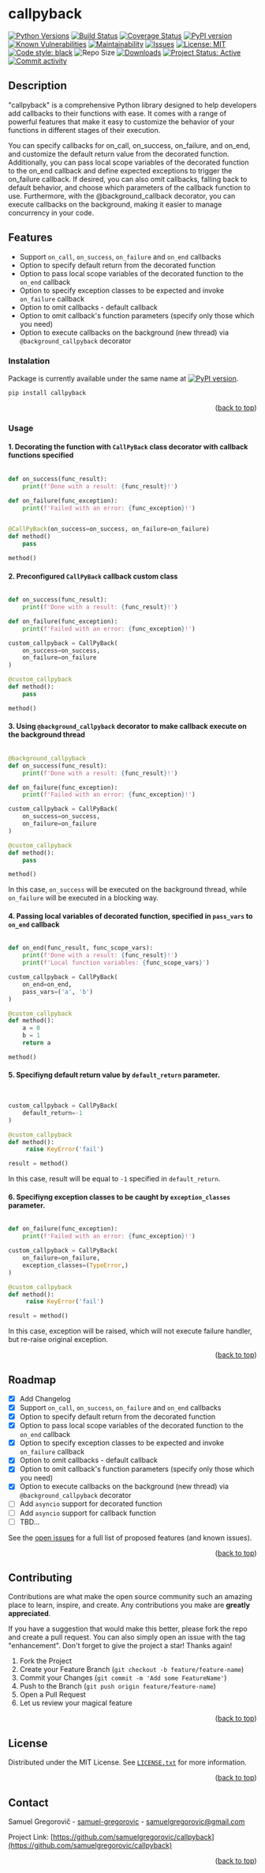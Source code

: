 <a id="readme-top"></a>  

# callpyback
[![Python Versions](https://img.shields.io/badge/python-3.8%20%7C%203.9%20%7C%203.10-blue.svg)](https://python.org)
[![Build Status](https://github.com/samuelgregorovic/callpyback/actions/workflows/build.yaml/badge.svg)](https://github.com/samuelgregorovic/callpyback/actions/workflows/build.yaml)
[![Coverage Status](https://coveralls.io/repos/github/samuelgregorovic/callpyback/badge.svg)](https://coveralls.io/github/samuelgregorovic/callpyback)
[![PyPI version](https://badge.fury.io/py/callpyback.svg)](https://badge.fury.io/py/callpyback)
[![Known Vulnerabilities](https://snyk.io/test/github/samuelgregorovic/callpyback/badge.svg)](https://snyk.io/test/github/samuelgregorovic/callpyback)
[![Maintainability](https://api.codeclimate.com/v1/badges/6473b57bc8600e5ad6f6/maintainability)](https://codeclimate.com/github/samuelgregorovic/callpyback/maintainability)
[![Issues](https://img.shields.io/github/issues/samuelgregorovic/callpyback.svg?maxAge=2592000)](https://github.com/samuelgregorovic/callpyback/issues)
[![License: MIT](https://img.shields.io/badge/License-MIT-yellow.svg)](https://opensource.org/licenses/MIT)
[![Code style: black](https://img.shields.io/badge/code%20style-black-000000.svg)](https://github.com/psf/black)
![ Repo Size](https://img.shields.io/github/repo-size/samuelgregorovic/callpyback)
[![Downloads](https://static.pepy.tech/badge/callpyback)](https://pepy.tech/project/callpyback)
[![Project Status: Active](https://www.repostatus.org/badges/latest/active.svg)](https://www.repostatus.org/#active)
[![Commit activity](https://img.shields.io/github/commit-activity/m/samuelgregorovic/callpyback)](https://github.com/samuelgregorovic/callpyback/pulse)

## Description
"callpyback" is a comprehensive Python library designed to help developers add callbacks to their functions with ease. It comes with a range of powerful features that make it easy to customize the behavior of your functions in different stages of their execution. 

You can specify callbacks for on_call, on_success, on_failure, and on_end, and customize the default return value from the decorated function. Additionally, you can pass local scope variables of the decorated function to the on_end callback and define expected exceptions to trigger the on_failure callback. If desired, you can also omit callbacks, falling back to default behavior, and choose which parameters of the callback function to use. Furthermore, with the @background_callback decorator, you can execute callbacks on the background, making it easier to manage concurrency in your code.
## Features

- Support `on_call`, `on_success`, `on_failure` and `on_end` callbacks
- Option to specify default return from the decorated function
- Option to pass local scope variables of the decorated function to the `on_end` callback
- Option to specify exception classes to be expected and invoke `on_failure` callback
- Option to omit callbacks - default callback
- Option to omit callback's function parameters (specify only those which you need)
- Option to execute callbacks on the background (new thread) via `@background_callpyback` decorator

### Instalation
Package is currently available under the same name at [![PyPI version](https://badge.fury.io/py/callpyback.svg)](https://badge.fury.io/py/callpyback).

`pip install callpyback`

<p align="right">(<a href="#readme-top">back to top</a>)</p>



### Usage

#### 1. Decorating the function with ```CallPyBack``` class decorator with callback functions specified

```python

def on_success(func_result):
    print(f'Done with a result: {func_result}!')

def on_failure(func_exception):
    print(f'Failed with an error: {func_exception}!')


@CallPyBack(on_success=on_success, on_failure=on_failure)
def method()
    pass

method()
```

#### 2. Preconfigured ```CallPyBack``` callback custom class
```python

def on_success(func_result):
    print(f'Done with a result: {func_result}!')

def on_failure(func_exception):
    print(f'Failed with an error: {func_exception}!')

custom_callpyback = CallPyBack(
    on_success=on_success,
    on_failure=on_failure
)

@custom_callpyback
def method():
    pass

method()
```

#### 3. Using ```@background_callpyback``` decorator to make callback execute on the background thread
```python

@background_callpyback
def on_success(func_result):
    print(f'Done with a result: {func_result}!')

def on_failure(func_exception):
    print(f'Failed with an error: {func_exception}!')

custom_callpyback = CallPyBack(
    on_success=on_success,
    on_failure=on_failure
)

@custom_callpyback
def method():
    pass

method()
```
In this case, `on_success` will be executed on the background thread, while `on_failure` will be executed in a blocking way.


#### 4. Passing local variables of decorated function, specified in `pass_vars` to `on_end` callback
```python

def on_end(func_result, func_scope_vars):
    print(f'Done with a result: {func_result}!')
    print(f'Local function variables: {func_scope_vars}')

custom_callpyback = CallPyBack(
    on_end=on_end,
    pass_vars=('a', 'b')
)

@custom_callpyback
def method():
    a = 0
    b = 1
    return a

method()
```


#### 5. Specifiyng default return value by `default_return` parameter.
```python


custom_callpyback = CallPyBack(
    default_return=-1
)

@custom_callpyback
def method():
     raise KeyError('fail')

result = method()
```
In this case, result will be equal to `-1` specified in `default_return`.


#### 6. Specifiyng exception classes to be caught by `exception_classes` parameter.
```python

def on_failure(func_exception):
    print(f'Failed with an error: {func_exception}!')

custom_callpyback = CallPyBack(
    on_failure=on_failure,
    exception_classes=(TypeError,)
)

@custom_callpyback
def method():
     raise KeyError('fail')

result = method()
```
In this case, exception will be raised, which will not execute failure handler, but re-raise original exception.

<p align="right">(<a href="#readme-top">back to top</a>)</p>


## Roadmap

- [x] Add Changelog
- [x] Support `on_call`, `on_success`, `on_failure` and `on_end` callbacks
- [x] Option to specify default return from the decorated function
- [x] Option to pass local scope variables of the decorated function to the `on_end` callback
- [x] Option to specify exception classes to be expected and invoke `on_failure` callback
- [x] Option to omit callbacks - default callback
- [x] Option to omit callback's function parameters (specify only those which you need)
- [x] Option to execute callbacks on the background (new thread) via `@background_callpyback` decorator
- [ ] Add `asyncio` support for decorated function
- [ ] Add `asyncio` support for callback function
- [ ] TBD...

See the [open issues](https://github.com/samuelgregorovic/callpyback/issues) for a full list of proposed features (and known issues).

<p align="right">(<a href="#readme-top">back to top</a>)</p>



<!-- CONTRIBUTING -->
## Contributing

Contributions are what make the open source community such an amazing place to learn, inspire, and create. Any contributions you make are **greatly appreciated**.

If you have a suggestion that would make this better, please fork the repo and create a pull request. You can also simply open an issue with the tag "enhancement".
Don't forget to give the project a star! Thanks again!

1. Fork the Project
2. Create your Feature Branch (`git checkout -b feature/feature-name`)
3. Commit your Changes (`git commit -m 'Add some FeatureName'`)
4. Push to the Branch (`git push origin feature/feature-name`)
5. Open a Pull Request
6. Let us review your magical feature

<p align="right">(<a href="#readme-top">back to top</a>)</p>



<!-- LICENSE -->
## License

Distributed under the MIT License. See [`LICENSE.txt`](https://github.com/samuelgregorovic/callpyback/blob/main/LICENSE.txt) for more information.

<p align="right">(<a href="#readme-top">back to top</a>)</p>



<!-- CONTACT -->
## Contact

Samuel Gregorovič - [samuel-gregorovic](https://www.linkedin.com/in/samuel-gregorovic) - samuelgregorovic@gmail.com

Project Link: [https://github.com/samuelgregorovic/callpyback](https://github.com/samuelgregorovic/callpyback)

<p align="right">(<a href="#readme-top">back to top</a>)</p>

